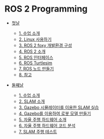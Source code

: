 # ROS 2 Programming

* [첫날](day1#ros-2-programming)
  * [1\. 수업 소개](day1#수업-소개)
  * [2\. Linux 사용하기](day1#linux-사용하기)
  * [3\. ROS 2 foxy 개발환경 구성](day1#ros-2-foxy-개발환경-구성)
  * [4\. ROS 2 소개](day1#ros-2-소개)
  * [5\. ROS 인터페이스](day1#ros-인터페이스)
  * [6\. ROS Turtlesim](day1#ros-turtlesim)
  * [7\. ROS 노드 만들기](#ros-노드-만들기)
  * [8\. 참고](day1#참고)

* [둘째날](day2#ros-2-programming-day-2)
  * [1\. 수업 소개](day2#수업-소개)
  * [2\. SLAM 소개](day2#SLAM-소개)
  * [3\. Gazebo 시뮬레이터를 이용한 SLAM 실습](day2#Gazebo-시뮬레이터를-이용하여-SLAM-실습)
  * [4\. Gazebo를 이용하여 로봇 모델 만들기](day2#Gazebo를-이용하여-로봇-모델-만들기)
  * [5\. 자율 주행 하드웨어 소개](day2#자율-주행-하드웨어-소개)
  * [6\. 자율 주행 하드웨어 코드 분석](day2#자율-주행-하드웨어-코드-분석)
  * [7\. SLAM 주행 테스트](day2#SLAM-주행-테스트)

<!--
gh-md-toc --depth 2 day1.md
-->
